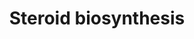 ---
annotations:
- id: PW:0000040
  parent: classic metabolic pathway
  type: Pathway Ontology
  value: steroid hormone biosynthetic pathway
authors:
- A.Kwa
- MaintBot
- MartijnVanIersel
- Khanspers
- AlexanderPico
- Anatolymikutin
- Egonw
- Mkutmon
- DeSl
- Eweitz
- Finterly
description: Steroidogenesis is the biological process by which steroids are generated
  from cholesterol and transformed into other steroids.  Proteins on this pathway
  have targeted assays available via the [https://assays.cancer.gov/available_assays?wp_id=WP496
  CPTAC Assay Portal].
last-edited: 2021-06-17
ndex: 07528842-8b61-11eb-9e72-0ac135e8bacf
organisms:
- Homo sapiens
redirect_from:
- /index.php/Pathway:WP496
- /instance/WP496
revision: null
schema-jsonld:
- '@context': https://schema.org/
  '@id': https://wikipathways.github.io/pathways/WP496.html
  '@type': Dataset
  creator:
    '@type': Organization
    name: WikiPathways
  description: Steroidogenesis is the biological process by which steroids are generated
    from cholesterol and transformed into other steroids.  Proteins on this pathway
    have targeted assays available via the [https://assays.cancer.gov/available_assays?wp_id=WP496
    CPTAC Assay Portal].
  keywords:
  - 17-alpha-OH-Pregnenolone
  - 17-alpha-OH-Progesterone
  - Androstenediol
  - Androstenedione
  - CYP17A1
  - Cholesterol
  - Dihydrotestosterone
  - Estradiol
  - Estrone
  - F13B
  - Glucocortocoid Synthesis
  - HSD17B1
  - HSD17B2
  - HSD17B3
  - HSD17B4
  - HSD17B7
  - HSD3B1
  - HSD3B2
  - Hydroxyprogesterone aldolase
  - Mineralocortocoid Synthesis
  - Pregnenolone
  - Progesterone
  - Steroid-19-Hydroxylase
  - Testosterone
  - dehydroepiandrosterone
  license: CC0
  name: Steroid biosynthesis
seo: CreativeWork
title: Steroid biosynthesis
wpid: WP496
---